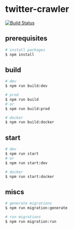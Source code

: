 # twitter-crawler

[![Build Status](https://travis-ci.org/sapphiredev/twitter-crawler.svg?branch=master)](https://travis-ci.org/sapphiredev/twitter-crawler)

## prerequisites
```sh
# install packages
$ npm install
```

## build
```sh
# dev
$ npm run build:dev

# prod
$ npm run build
# or
$ npm run build:prod

# docker
$ npm run build:docker
```

## start
```sh
# dev
$ npm run start
# or
$ npm run start:dev

# docker
$ npm run start:docker
```

## miscs
```sh
# generate migrations
$ npm run migration:generate

# run migrations
$ npm run migration:run
```
